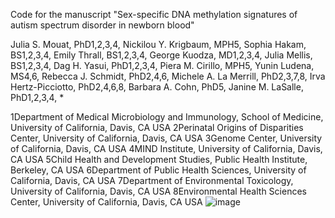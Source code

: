 Code for the manuscript "Sex-specific DNA methylation signatures of autism spectrum disorder in newborn blood"

Julia S. Mouat, PhD1,2,3,4, Nickilou Y. Krigbaum, MPH5, Sophia Hakam, BS1,2,3,4, Emily Thrall, BS1,2,3,4, George Kuodza, MD1,2,3,4, Julia Mellis, BS1,2,3,4, Dag H. Yasui, PhD1,2,3,4, Piera M. Cirillo, MPH5, Yunin Ludena, MS4,6, Rebecca J. Schmidt, PhD2,4,6, Michele A. La Merrill, PhD2,3,7,8, Irva Hertz-Picciotto, PhD2,4,6,8, Barbara A. Cohn, PhD5, Janine M. LaSalle, PhD1,2,3,4, *

1Department of Medical Microbiology and Immunology, School of Medicine, University of California, Davis, CA USA
2Perinatal Origins of Disparities Center, University of California, Davis, CA USA
3Genome Center, University of California, Davis, CA USA
4MIND Institute, University of California, Davis, CA USA
5Child Health and Development Studies, Public Health Institute, Berkeley, CA USA
6Department of Public Health Sciences, University of California, Davis, CA USA
7Department of Environmental Toxicology, University of California, Davis, CA USA
8Environmental Health Sciences Center, University of California, Davis, CA USA
![image](https://github.com/user-attachments/assets/d4947c08-ddb3-4a6e-bf36-c4ad29c29c73)


